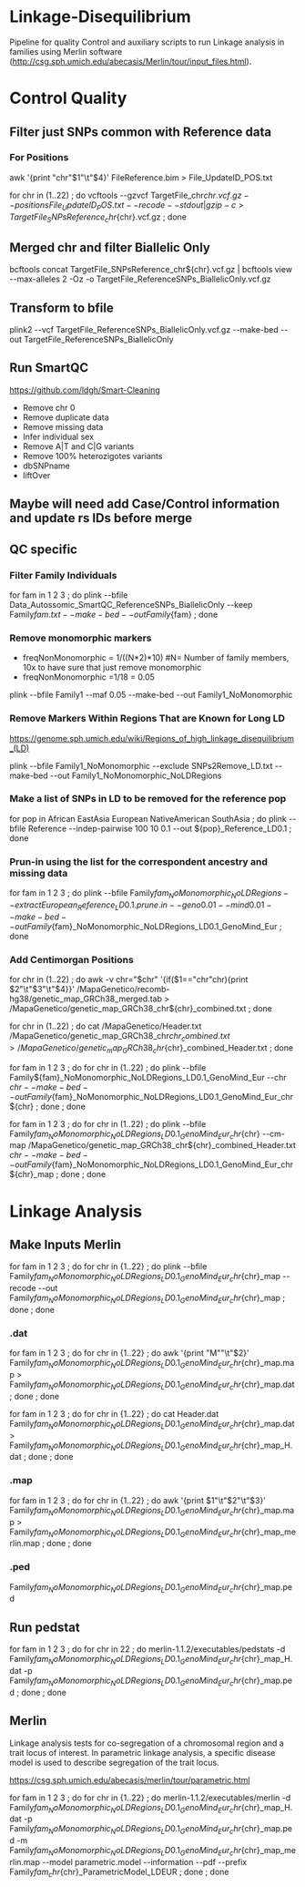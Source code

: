 # Linkage-Disequilibrium
Pipeline for quality Control and auxiliary scripts to run Linkage analysis in families using Merlin software (http://csg.sph.umich.edu/abecasis/Merlin/tour/input_files.html). 

# Control Quality

## Filter just SNPs common with  Reference data
### For Positions
awk '{print "chr"$1"\t"$4}' FileReference.bim > File_UpdateID_POS.txt
 
for chr in (1..22) ; do  vcftools --gzvcf TargetFile_chr${chr}.vcf.gz --positions File_UpdateID_POS.txt --recode --stdout | gzip -c > TargetFile_SNPsReference_chr${chr}.vcf.gz ; done

## Merged chr and filter Biallelic Only

bcftools concat TargetFile_SNPsReference_chr${chr}.vcf.gz  | bcftools view --max-alleles 2 -Oz -o TargetFile_ReferenceSNPs_BiallelicOnly.vcf.gz

## Transform to bfile
plink2 --vcf TargetFile_ReferenceSNPs_BiallelicOnly.vcf.gz --make-bed --out TargetFile_ReferenceSNPs_BiallelicOnly

## Run SmartQC
https://github.com/ldgh/Smart-Cleaning
- Remove chr 0
- Remove duplicate data
- Remove missing data
- Infer individual sex
- Remove A|T and C|G variants
- Remove 100% heterozigotes variants
- dbSNPname
- liftOver

## Maybe will need add Case/Control information and update rs IDs before merge

## QC specific
### Filter Family Individuals

for fam in 1 2 3 ; do plink --bfile Data_Autossomic_SmartQC_ReferenceSNPs_BiallelicOnly --keep Family${fam}.txt --make-bed --out Family${fam} ; done

### Remove monomorphic markers
- freqNonMonomorphic = 1/((N*2)*10) #N= Number of family members, 10x to have sure that just remove monomorphic
- freqNonMonomorphic =1/18 = 0.05

plink --bfile Family1 --maf 0.05 --make-bed --out Family1_NoMonomorphic

### Remove Markers Within Regions That are Known for Long LD
https://genome.sph.umich.edu/wiki/Regions_of_high_linkage_disequilibrium_(LD)

plink --bfile Family1_NoMonomorphic --exclude SNPs2Remove_LD.txt --make-bed --out Family1_NoMonomorphic_NoLDRegions

### Make a list of SNPs in LD to be removed for the reference pop
for pop in African EastAsia European NativeAmerican SouthAsia ; do plink --bfile Reference --indep-pairwise 100 10 0.1 --out ${pop}_Reference_LD0.1 ; done

### Prun-in using the list for the correspondent ancestry and missing data
for fam in 1 2 3 ; do plink --bfile Family${fam}_NoMonomorphic_NoLDRegions --extract European_Reference_LD0.1.prune.in --geno 0.01 --mind 0.01 --make-bed --out Family${fam}_NoMonomorphic_NoLDRegions_LD0.1_GenoMind_Eur ; done

### Add Centimorgan Positions

for chr in (1..22) ; do awk  -v chr="$chr" '{if($1=="chr"chr){print $2"\t"$3"\t"$4}}' /MapaGenetico/recomb-hg38/genetic_map_GRCh38_merged.tab > /MapaGenetico/genetic_map_GRCh38_chr${chr}_combined.txt ; done

for chr in (1..22) ; do cat /MapaGenetico/Header.txt /MapaGenetico/genetic_map_GRCh38_chr${chr}_combined.txt > /MapaGenetico/genetic_map_GRCh38_chr${chr}_combined_Header.txt ; done

for fam in 1 2 3 ; do for chr in (1..22) ; do plink --bfile Family${fam}_NoMonomorphic_NoLDRegions_LD0.1_GenoMind_Eur --chr ${chr} --make-bed --out Family${fam}_NoMonomorphic_NoLDRegions_LD0.1_GenoMind_Eur_chr${chr} ; done ; done

for fam in 1 2 3 ; do for chr in (1..22) ; do plink --bfile Family${fam}_NoMonomorphic_NoLDRegions_LD0.1_GenoMind_Eur_chr${chr} --cm-map /MapaGenetico/genetic_map_GRCh38_chr${chr}_combined_Header.txt ${chr} --make-bed --out Family${fam}_NoMonomorphic_NoLDRegions_LD0.1_GenoMind_Eur_chr${chr}_map ; done ; done

# Linkage Analysis

## Make Inputs Merlin
for fam in 1 2 3 ; do for chr in {1..22} ; do plink --bfile Family${fam}_NoMonomorphic_NoLDRegions_LD0.1_GenoMind_Eur_chr${chr}_map --recode --out Family${fam}_NoMonomorphic_NoLDRegions_LD0.1_GenoMind_Eur_chr${chr}_map ; done ; done

### .dat
for fam in 1 2 3 ; do for chr in {1..22} ; do awk '{print "M""\t"$2}'	 Family${fam}_NoMonomorphic_NoLDRegions_LD0.1_GenoMind_Eur_chr${chr}_map.map > Family${fam}_NoMonomorphic_NoLDRegions_LD0.1_GenoMind_Eur_chr${chr}_map.dat ; done ; done  

for fam in 1 2 3 ; do for chr in {1..22} ; do cat Header.dat Family${fam}_NoMonomorphic_NoLDRegions_LD0.1_GenoMind_Eur_chr${chr}_map.dat > Family${fam}_NoMonomorphic_NoLDRegions_LD0.1_GenoMind_Eur_chr${chr}_map_H.dat ; done ; done

### .map
for fam in 1 2 3 ; do  for chr in {1..22} ; do awk '{print $1"\t"$2"\t"$3}' Family${fam}_NoMonomorphic_NoLDRegions_LD0.1_GenoMind_Eur_chr${chr}_map.map > Family${fam}_NoMonomorphic_NoLDRegions_LD0.1_GenoMind_Eur_chr${chr}_map_merlin.map ; done ; done

### .ped
Family${fam}_NoMonomorphic_NoLDRegions_LD0.1_GenoMind_Eur_chr${chr}_map.ped

## Run pedstat
for fam in 1 2 3 ; do for chr in 22 ;  do merlin-1.1.2/executables/pedstats -d Family${fam}_NoMonomorphic_NoLDRegions_LD0.1_GenoMind_Eur_chr${chr}_map_H.dat -p Family${fam}_NoMonomorphic_NoLDRegions_LD0.1_GenoMind_Eur_chr${chr}_map.ped ; done ; done

## Merlin 
Linkage analysis tests for co-segregation of a chromosomal region and a trait locus of interest. In parametric linkage analysis, a specific disease model is used to describe segregation of the trait locus.

https://csg.sph.umich.edu/abecasis/merlin/tour/parametric.html

for fam in 1 2 3 ; do for chr in  {1..22} ;  do merlin-1.1.2/executables/merlin -d Family${fam}_NoMonomorphic_NoLDRegions_LD0.1_GenoMind_Eur_chr${chr}_map_H.dat -p Family${fam}_NoMonomorphic_NoLDRegions_LD0.1_GenoMind_Eur_chr${chr}_map.ped -m Family${fam}_NoMonomorphic_NoLDRegions_LD0.1_GenoMind_Eur_chr${chr}_map_merlin.map --model parametric.model --information --pdf --prefix Family${fam}_chr${chr}_ParametricModel_LDEUR ; done ; done

